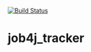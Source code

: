 [![Build Status](https://travis-ci.org/asolodova/job4j_tracker.svg?branch=master)](https://travis-ci.org/asolodova/job4j_tracker)
# job4j_tracker

